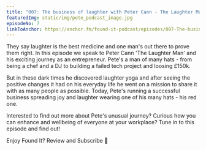 ```yaml
---
title: "007: The business of laughter with Peter Cann - The Laughter Man"
featuredImg: static/img/pete_podcast_image.jpg
episodeNo: 7
linkToAnchor: https://anchor.fm/found-it-podcast/episodes/007-The-business-of-laughter-with-Peter-Cann---The-Laughter-Man-es379n
---
```

They say laughter is the best medicine and one man's out there to prove them right. In this episode we speak to Peter Cann 'The Laughter Man' and his exciting journey as an entrepreneur. Pete's a man of many hats - from being a chef and a DJ to building a failed tech project and loosing £150k. 

But in these dark times he discovered laughter yoga and after seeing the positive changes it had on his everyday life he went on a mission to share it with as many people as possible. Today, Pete's running a successful business spreading joy and laughter wearing one of his many hats - his red one. 

Interested to find out more about Pete's unusual journey? Curious how you can enhance and wellbeing of everyone at your workplace? Tune in to this episode and find out!

Enjoy Found It? Review and Subscribe 🌟